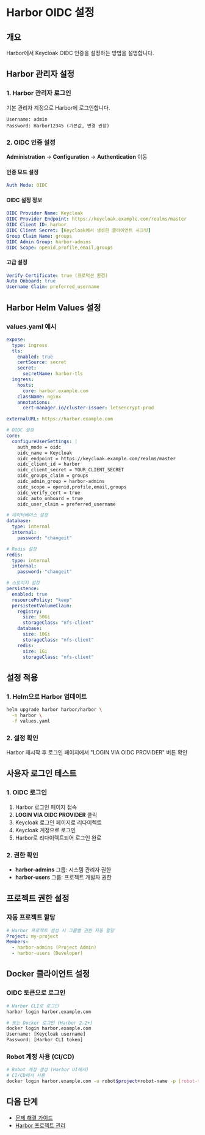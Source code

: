 # Harbor OIDC 설정

## 개요
Harbor에서 Keycloak OIDC 인증을 설정하는 방법을 설명합니다.

## Harbor 관리자 설정

### 1. Harbor 관리자 로그인
기본 관리자 계정으로 Harbor에 로그인합니다.
```
Username: admin
Password: Harbor12345 (기본값, 변경 권장)
```

### 2. OIDC 인증 설정
**Administration** → **Configuration** → **Authentication** 이동

#### 인증 모드 설정
```yaml
Auth Mode: OIDC
```

#### OIDC 설정 정보
```yaml
OIDC Provider Name: Keycloak
OIDC Provider Endpoint: https://keycloak.example.com/realms/master
OIDC Client ID: harbor
OIDC Client Secret: [Keycloak에서 생성한 클라이언트 시크릿]
Group Claim Name: groups
OIDC Admin Group: harbor-admins
OIDC Scope: openid,profile,email,groups
```

#### 고급 설정
```yaml
Verify Certificate: true (프로덕션 환경)
Auto Onboard: true
Username Claim: preferred_username
```

## Harbor Helm Values 설정

### values.yaml 예시
```yaml
expose:
  type: ingress
  tls:
    enabled: true
    certSource: secret
    secret:
      secretName: harbor-tls
  ingress:
    hosts:
      core: harbor.example.com
    className: nginx
    annotations:
      cert-manager.io/cluster-issuer: letsencrypt-prod

externalURL: https://harbor.example.com

# OIDC 설정
core:
  configureUserSettings: |
    auth_mode = oidc
    oidc_name = Keycloak
    oidc_endpoint = https://keycloak.example.com/realms/master
    oidc_client_id = harbor
    oidc_client_secret = YOUR_CLIENT_SECRET
    oidc_groups_claim = groups
    oidc_admin_group = harbor-admins
    oidc_scope = openid,profile,email,groups
    oidc_verify_cert = true
    oidc_auto_onboard = true
    oidc_user_claim = preferred_username

# 데이터베이스 설정
database:
  type: internal
  internal:
    password: "changeit"

# Redis 설정  
redis:
  type: internal
  internal:
    password: "changeit"

# 스토리지 설정
persistence:
  enabled: true
  resourcePolicy: "keep"
  persistentVolumeClaim:
    registry:
      size: 50Gi
      storageClass: "nfs-client"
    database:
      size: 10Gi
      storageClass: "nfs-client"
    redis:
      size: 1Gi
      storageClass: "nfs-client"
```

## 설정 적용

### 1. Helm으로 Harbor 업데이트
```bash
helm upgrade harbor harbor/harbor \
  -n harbor \
  -f values.yaml
```

### 2. 설정 확인
Harbor 재시작 후 로그인 페이지에서 "LOGIN VIA OIDC PROVIDER" 버튼 확인

## 사용자 로그인 테스트

### 1. OIDC 로그인
1. Harbor 로그인 페이지 접속
2. **LOGIN VIA OIDC PROVIDER** 클릭
3. Keycloak 로그인 페이지로 리다이렉트
4. Keycloak 계정으로 로그인
5. Harbor로 리다이렉트되어 로그인 완료

### 2. 권한 확인
- **harbor-admins** 그룹: 시스템 관리자 권한
- **harbor-users** 그룹: 프로젝트 개발자 권한

## 프로젝트 권한 설정

### 자동 프로젝트 할당
```yaml
# Harbor 프로젝트 생성 시 그룹별 권한 자동 할당
Project: my-project
Members:
  - harbor-admins (Project Admin)
  - harbor-users (Developer)
```

## Docker 클라이언트 설정

### OIDC 토큰으로 로그인
```bash
# Harbor CLI로 로그인
harbor login harbor.example.com

# 또는 Docker 로그인 (Harbor 2.2+)
docker login harbor.example.com
Username: [Keycloak username]
Password: [Harbor CLI token]
```

### Robot 계정 사용 (CI/CD)
```bash
# Robot 계정 생성 (Harbor UI에서)
# CI/CD에서 사용
docker login harbor.example.com -u robot$project+robot-name -p [robot-token]
```

## 다음 단계
- [문제 해결 가이드](./troubleshooting.md)
- [Harbor 프로젝트 관리](./project-management.md)